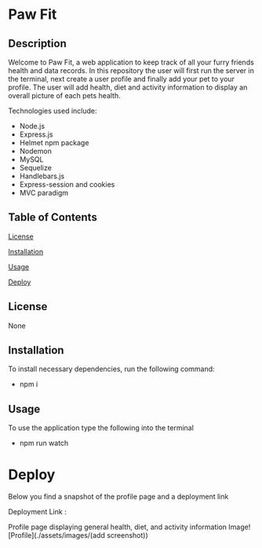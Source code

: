 # Paw Fit

## Description

Welcome to Paw Fit, a web application to keep track of all your furry friends health and data records. In this repository the user will first run the server in the terminal, next create a user profile and finally add your pet to your profile. The user will add health, diet and activity information to display an overall picture of each pets health.

Technologies used include:

- Node.js
- Express.js
- Helmet npm package
- Nodemon
- MySQL
- Sequelize
- Handlebars.js
- Express-session and cookies
- MVC paradigm

## Table of Contents

[License](#license)

[Installation](#installation)

[Usage](#usage)

[Deploy](#deploy)

## License

None

## Installation

To install necessary dependencies, run the following command:

- npm i

## Usage

To use the application type the following into the terminal

- npm run watch

# Deploy

Below you find a snapshot of the profile page and a deployment link

Deployment Link :

Profile page displaying general health, diet, and activity information
Image![Profile](./assets/images/(add screenshot))
